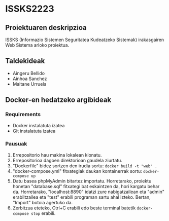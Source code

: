 # ISSKS2223
## Proiektuaren deskripzioa
ISSKS (Informazio Sistemen Seguritatea Kudeatzeko Sistemak) irakasgairen Web Sistema arloko proiektua.
## Taldekideak
- Aingeru Bellido
- Ainhoa Sanchez
- Maitane Urruela
## Docker-en hedatzeko argibideak
### Requirements
- Docker instalatuta izatea
- Git instalatuta izatea
### Pausuak
1. Errepositorio hau makina lokalean klonatu.
2. Errepositorioa dagoen direktorioan gaudela ziurtatu.
3. "Dockerfile" bidez sortzen den irudia sortu: `docker build -t "web" .`
4. "docker-compose.yml" fitxategiak daukan kontainerrak sortu: `docker-compose up`
5. Datu basea phpMyAdmin bitartez importatu. Horretarako, proiektu honetan "database.sql" fitxategi bat eskaintzen da, hori kargatu behar da. Horretarako, "localhost:8890" idatzi zure nabigatzailean eta "admin" erabiltzailea eta "test" erabili programan sartu ahal izteko. Bertan, "Import" botoia agertuko da.
6. Zerbitzua eteteko, Ctrl+C erabili edo beste terminal batetik `docker-compose stop` erabili.
